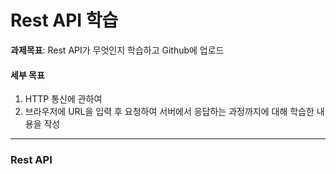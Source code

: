 Rest API 학습
========
**과제목표**: Rest API가 무엇인지 학습하고 Github에 업로드   
#### 세부 목표
1. HTTP 통신에 관하여
2. 브라우저에 URL을 입력 후 요청하여 서버에서 응답하는 과정까지에 대해 학습한 내용을 작성


***
### Rest API   
